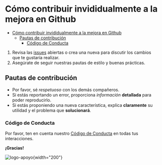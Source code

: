 
# Cómo contribuir invididualmente a la mejora en Github

- [Cómo contribuir invididualmente a la mejora en Github](#cómo-contribuir-invididualmente-a-la-mejora-en-github)
  - [Pautas de contribución](#pautas-de-contribución)
    - [Código de Conducta](#código-de-conducta)

1. Revisa las [issues](https://github.com/IsraC0d33/Proyecto1Marcas/issues/) abiertas o crea una nueva para discutir los cambios que te gustaría realizar.
2. Asegúrate de seguir nuestras pautas de estilo y buenas prácticas.

## Pautas de contribución

- Por favor, sé *respetuoso* con los demás compañeros.
- Si estás reportando un error, proporciona *información* **detallada** para poder reproducirlo.
- Si estás proponiendo una nueva característica, explica **claramente** su utilidad y el problema que **solucionará**.

### Código de Conducta

Por favor, ten en cuenta nuestro [Código de Conducta](CODE_OF_CONDUCT.md) en todas tus interacciones.

**¡Gracias!**

![logo-apoyo](https://i.imgur.com/nTp1TkQ.png){width="200"}
